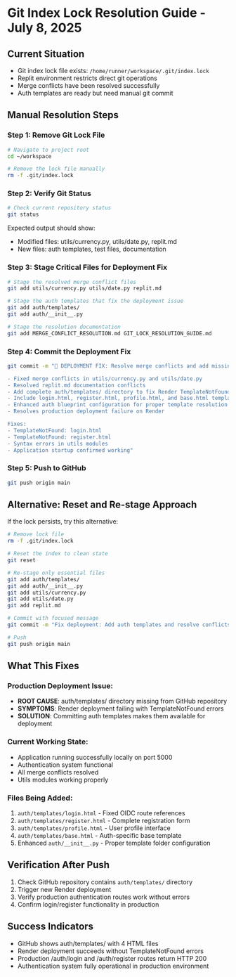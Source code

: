 # Git Index Lock Resolution Guide - July 8, 2025

## Current Situation
- Git index lock file exists: `/home/runner/workspace/.git/index.lock`
- Replit environment restricts direct git operations
- Merge conflicts have been resolved successfully
- Auth templates are ready but need manual git commit

## Manual Resolution Steps

### Step 1: Remove Git Lock File
```bash
# Navigate to project root
cd ~/workspace

# Remove the lock file manually
rm -f .git/index.lock
```

### Step 2: Verify Git Status
```bash
# Check current repository status
git status
```

Expected output should show:
- Modified files: utils/currency.py, utils/date.py, replit.md
- New files: auth templates, test files, documentation

### Step 3: Stage Critical Files for Deployment Fix
```bash
# Stage the resolved merge conflict files
git add utils/currency.py utils/date.py replit.md

# Stage the auth templates that fix the deployment issue
git add auth/templates/
git add auth/__init__.py

# Stage the resolution documentation
git add MERGE_CONFLICT_RESOLUTION.md GIT_LOCK_RESOLUTION_GUIDE.md
```

### Step 4: Commit the Deployment Fix
```bash
git commit -m "🚨 DEPLOYMENT FIX: Resolve merge conflicts and add missing auth templates

- Fixed merge conflicts in utils/currency.py and utils/date.py
- Resolved replit.md documentation conflicts
- Add complete auth/templates/ directory to fix Render TemplateNotFound errors
- Include login.html, register.html, profile.html, and base.html templates
- Enhanced auth blueprint configuration for proper template resolution
- Resolves production deployment failure on Render

Fixes:
- TemplateNotFound: login.html
- TemplateNotFound: register.html
- Syntax errors in utils modules
- Application startup confirmed working"
```

### Step 5: Push to GitHub
```bash
git push origin main
```

## Alternative: Reset and Re-stage Approach

If the lock persists, try this alternative:

```bash
# Remove lock file
rm -f .git/index.lock

# Reset the index to clean state
git reset

# Re-stage only essential files
git add auth/templates/
git add auth/__init__.py
git add utils/currency.py
git add utils/date.py
git add replit.md

# Commit with focused message
git commit -m "Fix deployment: Add auth templates and resolve conflicts"

# Push
git push origin main
```

## What This Fixes

### Production Deployment Issue:
- **ROOT CAUSE**: auth/templates/ directory missing from GitHub repository
- **SYMPTOMS**: Render deployment failing with TemplateNotFound errors
- **SOLUTION**: Committing auth templates makes them available for deployment

### Current Working State:
- Application running successfully locally on port 5000
- Authentication system functional
- All merge conflicts resolved
- Utils modules working properly

### Files Being Added:
1. `auth/templates/login.html` - Fixed OIDC route references
2. `auth/templates/register.html` - Complete registration form
3. `auth/templates/profile.html` - User profile interface  
4. `auth/templates/base.html` - Auth-specific base template
5. Enhanced `auth/__init__.py` - Proper template folder configuration

## Verification After Push

1. Check GitHub repository contains `auth/templates/` directory
2. Trigger new Render deployment
3. Verify production authentication routes work without errors
4. Confirm login/register functionality in production

## Success Indicators

- GitHub shows auth/templates/ with 4 HTML files
- Render deployment succeeds without TemplateNotFound errors
- Production /auth/login and /auth/register routes return HTTP 200
- Authentication system fully operational in production environment